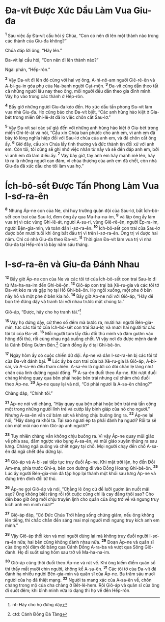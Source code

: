 # Ða-vít Ðược Xức Dầu Làm Vua Giu-đa
<sup><b>1</b></sup> Sau việc ấy Ða-vít cầu hỏi ý Chúa, “Con có nên đi lên một thành nào trong các thành của Giu-đa không?”

Chúa đáp lời ông, “Hãy lên.”

Ða-vít lại cầu hỏi, “Con nên đi lên thành nào?”

Ngài phán, “Hếp-rôn.”

<sup><b>2</b></sup> Vậy Ða-vít đi lên đó cùng với hai vợ ông, A-hi-nô-am người Giê-rê-ên và A-bi-ga-in góa phụ của Na-banh người Cạt-mên. <sup><b>3</b></sup> Ða-vít cũng dẫn theo tất cả những người lâu nay theo ông, mỗi người đều dẫn theo gia đình mình. Vậy họ vào trong các thành ở Hếp-rôn.

<sup><b>4</b></sup> Bấy giờ những người Giu-đa kéo đến. Họ xức dầu tấn phong Ða-vít làm vua nhà Giu-đa. Họ cũng báo cho Ða-vít biết, “Các anh hùng hào kiệt ở Gia-bét trong miền Ghi-lê-át đã lo việc chôn cất Sau-lơ.”

<sup><b>5</b></sup> Vậy Ða-vít sai các sứ giả đến với những anh hùng hào kiệt ở Gia-bét trong miền Ghi-lê-át và nói, “Cầu xin Chúa ban phước cho anh em, vì anh em đã bày tỏ lòng nghĩa hiệp đối với Sau-lơ chúa của anh em, và đã chôn cất ông ấy. <sup><b>6</b></sup> Giờ đây, cầu xin Chúa lấy tình thương và đức thành tín đối xử với anh em. Còn tôi, tôi cũng sẽ ghi nhớ việc nhân từ nầy và sẽ đền đáp anh em, bởi vì anh em đã làm điều ấy. <sup><b>7</b></sup> Vậy bây giờ, tay anh em hãy mạnh mẽ lên, hãy tỏ ra là những người can đảm, vì chúa thượng của anh em đã chết, còn nhà Giu-đa đã xức dầu cho tôi làm vua họ.”

# Ích-bô-sết Ðược Tấn Phong Làm Vua I-sơ-ra-ên
<sup><b>8</b></sup> Nhưng Áp-ne con của Ne, chỉ huy trưởng quân đội của Sau-lơ, bắt Ích-bô-sết con trai của Sau-lơ, đem ông ấy qua Ma-ha-na-im, <sup><b>9</b></sup> và lập ông ấy làm vua trị vì các vùng Ghi-lê-át, người A-su-ri, vùng Giê-rê-ên, người Ép-ra-im, người Bên-gia-min, và toàn dân I-sơ-ra-ên. <sup><b>10</b></sup> Ích-bô-sết con trai của Sau-lơ được bốn mươi tuổi khi ông bắt đầu trị vì trên I-sơ-ra-ên. Ông trị vì được hai năm. Chỉ có nhà Giu-đa theo Ða-vít. <sup><b>11</b></sup> Thời gian Ða-vít làm vua trị vì nhà Giu-đa tại Hếp-rôn là bảy năm sáu tháng.

# I-sơ-ra-ên và Giu-đa Ðánh Nhau
<sup><b>12</b></sup> Bấy giờ Áp-ne con của Ne và các tôi tớ của Ích-bô-sết con trai Sau-lơ đi từ Ma-ha-na-im đến Ghi-bê-ôn. <sup><b>13</b></sup> Giô-áp con trai bà Xê-ru-gia và các tôi tớ Ða-vít kéo ra và gặp họ tại Hồ Ghi-bê-ôn. Họ ngồi xuống, một phe ở bên nầy hồ và một phe ở bên kia hồ. <sup><b>14</b></sup> Bấy giờ Áp-ne nói với Giô-áp, “Hãy để bọn trẻ đứng dậy và tranh tài với nhau trước mặt chúng ta.”

Giô-áp, “Ðược, hãy cho họ tranh tài.”[^1]

<sup><b>15</b></sup> Vậy họ đứng dậy, cứ theo số đếm mà bước ra, mười hai người Bên-gia-min, tức các tôi tớ của Ích-bô-sết con trai Sau-lơ, và mười hai người từ các tôi tớ của Ða-vít. <sup><b>16</b></sup> Mỗi người túm lấy đầu đối thủ mình và đâm gươm vào hông đối thủ, rồi cùng nhau ngã xuống chết. Vì vậy nơi đó được mệnh danh là Cánh Ðồng Gươm Bén.[^2] Cánh đồng ấy ở tại Ghi-bê-ôn.

<sup><b>17</b></sup> Ngày hôm ấy có cuộc chiến dữ dội. Áp-ne và dân I-sơ-ra-ên bị các tôi tớ của Ða-vít đánh bại. <sup><b>18</b></sup> Lúc ấy ba con trai của bà Xê-ru-gia là Giô-áp, A-bi-sai, và A-sa-ên đều tham chiến. A-sa-ên là người có đôi chân lẹ làng như chân của linh dương ngoài đồng. <sup><b>19</b></sup> A-sa-ên đuổi theo Áp-ne. Khi rượt đuổi chàng không quay qua bên phải hoặc bên trái nhưng cứ chăm chú đuổi theo Áp-ne. <sup><b>20</b></sup> Áp-ne quay lại và nói, “Có phải ngươi là A-sa-ên chăng?”

Chàng đáp, “Chính tôi.”

<sup><b>21</b></sup> Áp-ne nói với chàng, “Hãy quay qua bên phải hoặc bên trái mà tấn công một trong những người lính trẻ và cướp lấy binh giáp của nó cho ngươi.” Nhưng A-sa-ên vẫn cứ bám sát và không chịu buông ông ra. <sup><b>22</b></sup> Áp-ne lại nói, “Hãy dang ra khỏi ta. Tại sao ngươi ép ta phải đánh hạ ngươi? Rồi ta sẽ còn mặt mũi nào nhìn Giô-áp anh ngươi?”

<sup><b>23</b></sup> Tuy nhiên chàng vẫn không chịu buông ra. Vì vậy Áp-ne quay mũi giáo về phía sau, đâm ngược vào bụng A-sa-ên, và mũi giáo xuyên thủng ra sau lưng. Chàng ngã xuống và chết ngay tại chỗ. Mọi người chạy đến chỗ A-sa-ên đã ngã chết đều dừng lại.

<sup><b>24</b></sup> Giô-áp và A-bi-sai tiếp tục truy đuổi Áp-ne. Khi mặt trời lặn, họ đến Ðồi Am-ma, phía trước Ghi-a, bên con đường đi vào Ðồng Hoang Ghi-bê-ôn. <sup><b>25</b></sup> Lúc ấy người Bên-gia-min đã tập họp lại thành một khối sau lưng Áp-ne và đứng trên đỉnh đồi tử thủ.

<sup><b>26</b></sup> Áp-ne gọi Giô-áp và nói, “Chẳng lẽ ông cứ để lưỡi gươm ăn nuốt mãi sao? Ông không biết rằng rồi rốt cuộc cũng chỉ là cay đắng thôi sao? Cho đến bao giờ ông mới chịu truyền lịnh cho quân của ông trở về và ngưng truy kích anh em mình nữa?”

<sup><b>27</b></sup> Giô-áp đáp, “Có Ðức Chúa Trời hằng sống chứng giám, nếu ông không lên tiếng, thì chắc chắn đến sáng mai mọi người mới ngưng truy kích anh em mình.”

<sup><b>28</b></sup> Vậy Giô-áp thổi kèn và mọi người dừng lại mà không truy đuổi người I-sơ-ra-ên nữa; hai bên cũng không đánh nhau nữa. <sup><b>29</b></sup> Ðoạn Áp-ne và quân sĩ của ông nội đêm đó băng qua Cánh Ðồng A-ra-ba và vượt qua Sông Giô-đanh. Họ đi suốt sáng hôm sau trở về Ma-ha-na-im.

<sup><b>30</b></sup> Giô-áp cũng thôi đuổi theo Áp-ne và rút về. Khi ông kiểm điểm quân số thì thấy mất mười chín người, không kể A-sa-ên. <sup><b>31</b></sup> Các tôi tớ của Ða-vít đã đánh hạ nhiều người Bên-gia-min và quân sĩ của Áp-ne. Ba trăm sáu mươi người của họ đã thiệt mạng. <sup><b>32</b></sup> Người ta mang xác của A-sa-ên về, chôn chàng trong mộ của cha chàng ở Bết-lê-hem. Rồi Giô-áp và quân sĩ của ông đi suốt đêm; khi bình minh vừa ló dạng thì họ về đến Hếp-rôn.

[^1]: nt: Hãy cho họ đứng dậy
[^2]: ctd: Cánh Ðồng Ðá Tảng
